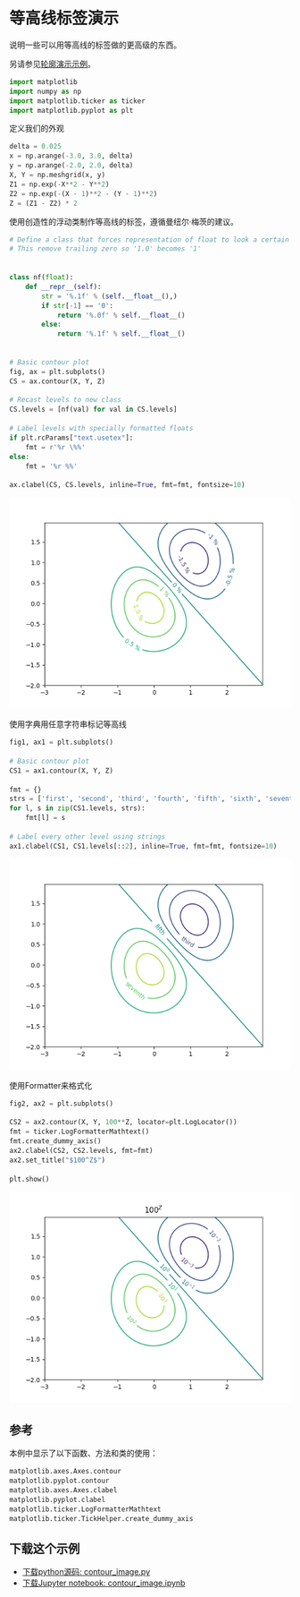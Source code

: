 # 等高线标签演示

说明一些可以用等高线的标签做的更高级的东西。

另请参见[轮廓演示示例](https://matplotlib.org/gallery/images_contours_and_fields/contour_demo.html)。

```python
import matplotlib
import numpy as np
import matplotlib.ticker as ticker
import matplotlib.pyplot as plt
```

定义我们的外观

```python
delta = 0.025
x = np.arange(-3.0, 3.0, delta)
y = np.arange(-2.0, 2.0, delta)
X, Y = np.meshgrid(x, y)
Z1 = np.exp(-X**2 - Y**2)
Z2 = np.exp(-(X - 1)**2 - (Y - 1)**2)
Z = (Z1 - Z2) * 2
```

使用创造性的浮动类制作等高线的标签，遵循曼纽尔·梅茨的建议。

```python
# Define a class that forces representation of float to look a certain way
# This remove trailing zero so '1.0' becomes '1'


class nf(float):
    def __repr__(self):
        str = '%.1f' % (self.__float__(),)
        if str[-1] == '0':
            return '%.0f' % self.__float__()
        else:
            return '%.1f' % self.__float__()


# Basic contour plot
fig, ax = plt.subplots()
CS = ax.contour(X, Y, Z)

# Recast levels to new class
CS.levels = [nf(val) for val in CS.levels]

# Label levels with specially formatted floats
if plt.rcParams["text.usetex"]:
    fmt = r'%r \%%'
else:
    fmt = '%r %%'

ax.clabel(CS, CS.levels, inline=True, fmt=fmt, fontsize=10)
```

![等高线标签演示示例](/static/images/gallery/sphx_glr_contour_label_demo_001.png)

使用字典用任意字符串标记等高线

```python
fig1, ax1 = plt.subplots()

# Basic contour plot
CS1 = ax1.contour(X, Y, Z)

fmt = {}
strs = ['first', 'second', 'third', 'fourth', 'fifth', 'sixth', 'seventh']
for l, s in zip(CS1.levels, strs):
    fmt[l] = s

# Label every other level using strings
ax1.clabel(CS1, CS1.levels[::2], inline=True, fmt=fmt, fontsize=10)
```

![等高线标签演示示例2](/static/images/gallery/sphx_glr_contour_label_demo_002.png)

使用Formatter来格式化

```python
fig2, ax2 = plt.subplots()

CS2 = ax2.contour(X, Y, 100**Z, locator=plt.LogLocator())
fmt = ticker.LogFormatterMathtext()
fmt.create_dummy_axis()
ax2.clabel(CS2, CS2.levels, fmt=fmt)
ax2.set_title("$100^Z$")

plt.show()
```

![等高线标签演示示例3](/static/images/gallery/sphx_glr_contour_label_demo_003.png)

## 参考

本例中显示了以下函数、方法和类的使用：

```python
matplotlib.axes.Axes.contour
matplotlib.pyplot.contour
matplotlib.axes.Axes.clabel
matplotlib.pyplot.clabel
matplotlib.ticker.LogFormatterMathtext
matplotlib.ticker.TickHelper.create_dummy_axis
```

## 下载这个示例

- [下载python源码: contour_image.py](https://matplotlib.org/_downloads/contour_image.py)
- [下载Jupyter notebook: contour_image.ipynb](https://matplotlib.org/_downloads/contour_image.ipynb)